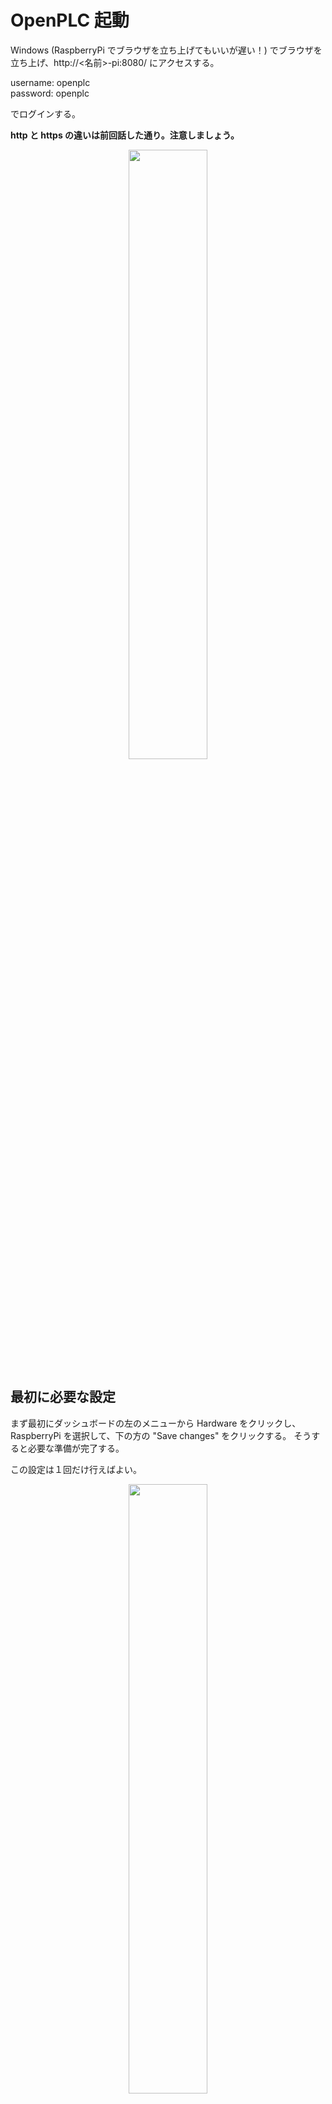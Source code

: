 # OpenPLC 起動

Windows (RaspberryPi でブラウザを立ち上げてもいいが遅い！) でブラウザを立ち上げ、http://<名前>-pi:8080/ にアクセスする。


username: openplc  
password: openplc 

でログインする。

**http と https の違いは前回話した通り。注意しましょう。**

<center>
<img src="./images/2024-02-19 (2).png" width="50%">
</center>

## 最初に必要な設定

まず最初にダッシュボードの左のメニューから Hardware をクリックし、RaspberryPi を選択して、下の方の "Save changes" をクリックする。
そうすると必要な準備が完了する。

この設定は１回だけ行えばよい。

<center>
<img src="./images/2024-02-19 (3).png" width="50%">
</center>

## ラダープログラムの実行

OpenPLC Editor で作ったラダープログラム（ラダーでなくてもいいけど）を Raspberry Pi に転送して OpenPLC Runtime 上で動作させる。
ここでは、前回作成した 1 bit の状態保持回路を転送してみる。

### 手順

#### ラダープログラムをコンパイルして転送用のファイルを作る

↓ボタンをクリックするとラズパイ用の実行ファイルが生成（コンパイル）される。拡張子は 〇〇〇.st になる。
<center>
<img src="./images/compile.png" width="50%">
</center>

ダッシュボードの Programs メニューからファイルを選択し、いま生成した〇〇〇.st をラズベリーパイにアップロードする。

<center>
<img src="./images/upload.png" width="70%">
</center>

Name (名前)、Description (説明) を加えて Upload Program ボタンをクリック。

<center>
<img src="./images/programinfo.png" width="70%">
</center>

### プログラムを起動する

左側の Start PLC ボタンをクリックする。

<center>
<img src="./images/start_bt.png">
</center>

## 動作プログラムのモニタリング

Dashboard の Monitoring メニューを選ぶと、現在動作しているプログラムの変数が現れる。

<center>
<img src="./images/monitor2.png" width="70%">
</center>

# 確認用回路を作ってみよう

せっかくなので確認用の回路を作ってみよう。ブレッドボード上にタクト SW x 2、LED を用意して接続してラズパイと接続してみよう。

<center>
<img src="./images/test1.png" width="50%">
<img src="./images/photo.png" width="50%">
</center>

## SW1/SW2 ボタンを押してみる

SW1 を押すと LED が点灯する。離しても点灯したまま（記憶される）。
SW2 を押すと LED が消灯する。（リセット）

またウェブブラウザ画面でも SW1, SW2, CR1, CR2, CR3 の状態がリアルタイムに更新される。(ただし 100ms 更新なのでタイムラグを感じる)

- SW1 を押したとき。SW1, CR1, CR3 が ON
<center>
<img src="./images/active1.png" width="50%">
</center>

- SW2 を押したとき。SW2, CR2 が ON, CR3 は FF
<center>
<img src="./images/active2.png" width="50%">
</center>

# プログラムの終了

画面左のボタン「Stop PLC」をクリックすると PLC のプログラムが終了する。

